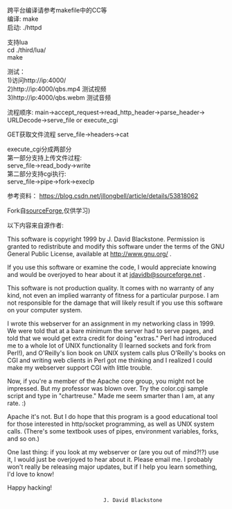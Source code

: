 跨平台编译请参考makefile中的CC等 \
编译:  make   
启动: ./httpd


支持lua    \
cd ./third/lua/ \
make


测试： \
1)访问http://ip:4000/ \
2)http://ip:4000/qbs.mp4  测试视频 \
3)http://ip:4000/qbs.webm 测试音频 

流程顺序:
main->accept_request->read_http_header->parse_header->
URLDecode->serve_file or execute_cgi

GET获取文件流程
serve_file->headers->cat

execute_cgi分成两部分 \
第一部分支持上传文件过程: \
serve_file->read_body->write \
第二部分支持cgi执行:   \
serve_file->pipe->fork->execlp




参考资料：
https://blog.csdn.net/jllongbell/article/details/53818062

Fork自[sourceForge](https://sourceforge.net/projects/tiny-httpd/),仅供学习)



以下内容来自源作者:

  This software is copyright 1999 by J. David Blackstone.  Permission
is granted to redistribute and modify this software under the terms of
the GNU General Public License, available at http://www.gnu.org/ .

  If you use this software or examine the code, I would appreciate
knowing and would be overjoyed to hear about it at
jdavidb@sourceforge.net .

  This software is not production quality.  It comes with no warranty
of any kind, not even an implied warranty of fitness for a particular
purpose.  I am not responsible for the damage that will likely result
if you use this software on your computer system.

  I wrote this webserver for an assignment in my networking class in
1999.  We were told that at a bare minimum the server had to serve
pages, and told that we would get extra credit for doing "extras."
Perl had introduced me to a whole lot of UNIX functionality (I learned
sockets and fork from Perl!), and O'Reilly's lion book on UNIX system
calls plus O'Reilly's books on CGI and writing web clients in Perl got
me thinking and I realized I could make my webserver support CGI with
little trouble.

  Now, if you're a member of the Apache core group, you might not be
impressed.  But my professor was blown over.  Try the color.cgi sample
script and type in "chartreuse."  Made me seem smarter than I am, at
any rate. :)

  Apache it's not.  But I do hope that this program is a good
educational tool for those interested in http/socket programming, as
well as UNIX system calls.  (There's some textbook uses of pipes,
environment variables, forks, and so on.)

  One last thing: if you look at my webserver or (are you out of
mind?!?) use it, I would just be overjoyed to hear about it.  Please
email me.  I probably won't really be releasing major updates, but if
I help you learn something, I'd love to know!

  Happy hacking!

                                   J. David Blackstone




